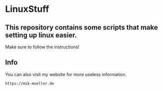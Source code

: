 # LinuxStuff
## This repository contains some scripts that make setting up linux easier.
Make sure to follow the instructions!

## Info
You can also visit my website for more useless information.
```
https://mik-mueller.de
```
